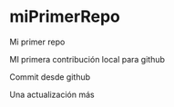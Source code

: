 # miPrimerRepo
Mi primer repo


MI primera contribución local para github

Commit desde github

Una actualización más
